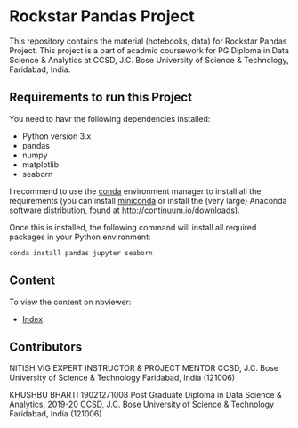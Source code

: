 # Rockstar Pandas Project

This repository contains the material (notebooks, data) for Rockstar Pandas Project. This project is a part of acadmic coursework for PG Diploma in Data Science & Analytics at CCSD, J.C. Bose University of Science & Technology, Faridabad, India.

## Requirements to run this Project

You need to havr the following dependencies installed:

- Python version 3.x 
- pandas
- numpy 
- matplotlib
- seaborn

I recommend to use the [conda](http://conda.pydata.org/docs/intro.html) environment manager to install all the requirements 
(you can install [miniconda](http://conda.pydata.org/miniconda.html) or install the (very large) Anaconda software
distribution, found at http://continuum.io/downloads).

Once this is installed, the following command will install all required packages in your Python environment:
```
conda install pandas jupyter seaborn
```

## Content

To view the content on nbviewer:

- [Index](https://github.com/khushbubharti/rockstar-project)

## Contributors

NITISH VIG
EXPERT INSTRUCTOR & PROJECT MENTOR
CCSD, J.C. Bose University of Science & Technology
Faridabad, India (121006)

KHUSHBU BHARTI
19021271008
Post Graduate Diploma in Data Science & Analytics, 2019-20
CCSD, J.C. Bose University of Science & Technology
Faridabad, India (121006)